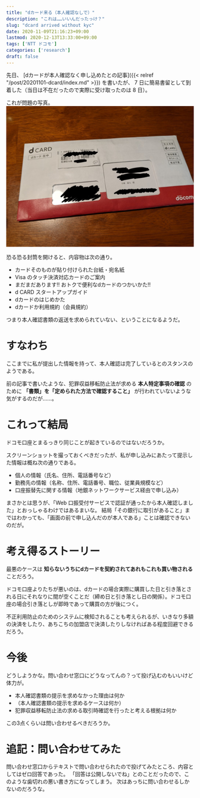 ```yaml
---
title: "dカード来る（本人確認なしで）"
description: "これは……いいんだったっけ？"
slug: "dcard arrived without kyc"
date: 2020-11-09T21:16:23+09:00
lastmod: 2020-12-13T13:33:00+09:00
tags: ['NTT ドコモ']
categories: ['research']
draft: false
---
```


先日、 [dカードが本人確認なく申し込めたとの記事]({{< relref "/post/20201101-dcard/index.md" >}})
を書いたが、 7 日に簡易書留として到着した（当日は不在だったので実際に受け取ったのは 8 日）。

これが問題の写真。
![よく見ると「簡易郵便」になっててそこもおかしい](dcard.jpg)

恐る恐る封筒を開けると、内容物は次の通り。
- カードそのものが貼り付けられた台紙・宛名紙
- Visa のタッチ決済対応カードのご案内
- まだまだあります!! おトクで便利なdカードのつかいかた!!
- d CARD スタートアップガイド
- dカードのはじめかた
- dカードか利用規約（会員規約）

つまり本人確認書類の返送を求められていない、ということになるようだ。

# すなわち
ここまでに私が提出した情報を持って、本人確認は完了しているとのスタンスのようである。

前の記事で書いたような、犯罪収益移転防止法が求める **本人特定事項の確認** のために **「書類」を「定められた方法で確認すること」** が行われていないような気がするのだが……。

# これって結局
ドコモ口座とまるっきり同じことが起きているのではないだろうか。

スクリーンショットを撮っておくべきだったが、私が申し込みにあたって提示した情報は概ね次の通りである。
- 個人の情報（氏名、住所、電話番号など）
- 勤務先の情報（名称、住所、電話番号、職位、従業員規模など）
- 口座振替先に関する情報（地銀ネットワークサービス経由で申し込み）

まさかとは思うが、「Web 口振受付サービスで認証が通ったから本人確認しました」とおっしゃるわけではあるまいな。
結局「その銀行に取引があること」まではわかっても、「画面の前で申し込んだのが本人である」ことは確認できないのだが。

# 考え得るストーリー
最悪のケースは **知らないうちにdカードを契約されてあれもこれも買い物される** ことだろう。

ドコモ口座よりたちが悪いのは、dカードの場合実際に購買した日と引き落とされる日にそれなりに間が空くことだ（締め日と引き落とし日の関係）。ドコモ口座の場合引き落としが即時であって購買の方が後につく。

不正利用防止のためのシステムに検知されることも考えられるが、いきなり多額の決済をしたり、あちこちの加盟店で決済したりしなければある程度回避できるだろう。

# 今後
どうしようかな。問い合わせ窓口にどうなってんの？って投げ込むのもいいけど体力が。

- 本人確認書類の提示を求めなかった理由は何か
- （本人確認書類の提示を求めるケースは何か）
- 犯罪収益移転防止法の求める取引時確認を行ったと考える根拠は何か

この3点くらいは問い合わせるべきだろうか。

# 追記：問い合わせてみた
問い合わせ窓口からテキストで問い合わせられたので投げてみたところ、内容としてはゼロ回答であった。
「回答は公開しないでね」とのことだったので、このような歯切れの悪い書き方になってしまう。
次はあっちに問い合わせるしかないのだろうな。
